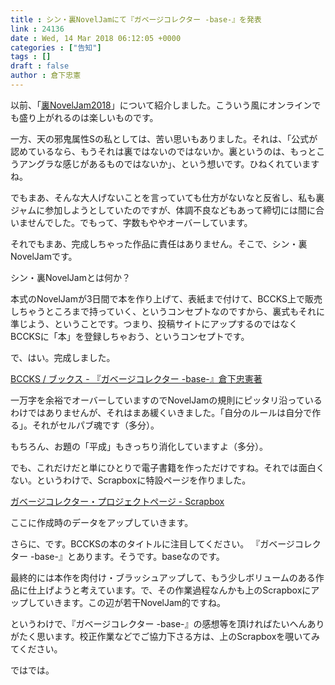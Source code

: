```yaml
---
title : シン・裏NovelJamにて『ガベージコレクター -base-』を発表
link : 24136
date : Wed, 14 Mar 2018 06:12:05 +0000
categories : ["告知"]
tags : []
draft : false
author : 倉下忠憲
---
```


以前、「<a href="https://rashita.net/blog/?p=23767" title="裏NovelJam2018がエブリスタで開催されるってよ – R-style">裏NovelJam2018</a>」について紹介しました。こういう風にオンラインでも盛り上がれるのは楽しいものです。

一方、天の邪鬼属性Sの私としては、苦い思いもありました。それは、「公式が認めているなら、もうそれは裏ではないのではないか。裏というのは、もっとこうアングラな感じがあるものではないか」、という想いです。ひねくれていますね。

でもまあ、そんな大人げないことを言っていても仕方がないなと反省し、私も裏ジャムに参加しようとしていたのですが、体調不良などもあって締切には間に合いませんでした。でもって、字数もややオーバーしています。

それでもまあ、完成しちゃった作品に責任はありません。そこで、シン・裏NovelJamです。

シン・裏NovelJamとは何か？

本式のNovelJamが3日間で本を作り上げて、表紙まで付けて、BCCKS上で販売しちゃうところまで持っていく、というコンセプトなのですから、裏式もそれに準じよう、ということです。つまり、投稿サイトにアップするのではなくBCCKSに「本」を登録しちゃおう、というコンセプトです。

で、はい。完成しました。

<a href="https://bccks.jp/bcck/153887/info">BCCKS / ブックス - 『ガベージコレクター -base-』倉下忠憲著</a>

一万字を余裕でオーバーしていますのでNovelJamの規則にピッタリ沿っているわけではありませんが、それはまあ緩くいきました。「自分のルールは自分で作る」。それがセルパブ魂です（多分）。

もちろん、お題の「平成」もきっちり消化していますよ（多分）。

でも、これだけだと単にひとりで電子書籍を作っただけですね。それでは面白くない。というわけで、Scrapboxに特設ページを作りました。

<a href="https://scrapbox.io/garbagecollector" title="ガベージコレクター・プロジェクトページ - Scrapbox">ガベージコレクター・プロジェクトページ - Scrapbox</a>

ここに作成時のデータをアップしていきます。

さらに、です。BCCKSの本のタイトルに注目してください。 『ガベージコレクター -base-』とあります。そうです。baseなのです。

最終的には本作を肉付け・ブラッシュアップして、もう少しボリュームのある作品に仕上げようと考えています。で、その作業過程なんかも上のScrapboxにアップしていきます。この辺が若干NovelJam的ですね。

というわけで、『ガベージコレクター -base-』の感想等を頂ければたいへんありがたく思います。校正作業などでご協力下さる方は、上のScrapboxを覗いてみてください。

ではでは。
